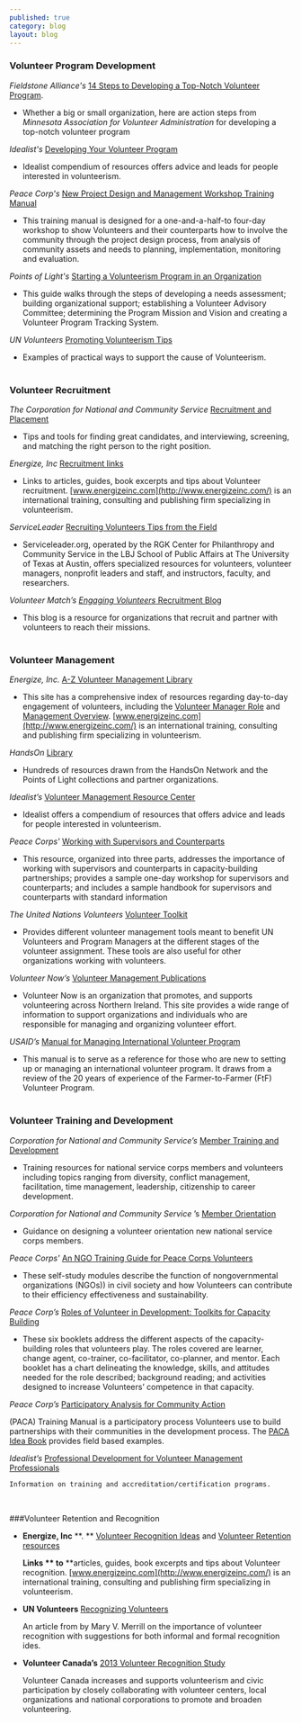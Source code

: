 ```yaml
---
published: true
category: blog
layout: blog
---
```


### **Volunteer Program Development**

_Fieldstone Alliance's_ [14 Steps to Developing a Top-Notch Volunteer Program](http://www.fieldstonealliance.org/client/tools_you_can_use/02-19-09_start_volunteer_program.cfm%22%20%5Cl%20%2211).

- Whether a big or small organization, here are action steps from _Minnesota Association for Volunteer Administration_ for developing a top-notch volunteer program


_Idealist's_ [Developing Your Volunteer Program](http://www.idealist.org/info/VolunteerMgmt/Developing)

- Idealist compendium of resources offers advice and leads for people interested in volunteerism.  

_Peace Corp's_ [New Project Design and Management Workshop Training Manual](http://collection.peacecorps.gov/cdm/singleitem/collection/p15105coll3/id/104/rec/78)

- This training manual is designed for a one-and-a-half-to four-day workshop to show Volunteers and their counterparts how to involve the community through the project design process, from analysis of community assets and needs to planning, implementation, monitoring and evaluation.


_Points of Light's_ [Starting a Volunteerism Program in an Organization](http://www.vaservice.org/uploads/public/Resource_Library/Nonprofit_Management/Volunteer_Recruitment_and_Management/01_Recruitment_and_Development/Starting_a_Volunteer_Program.pdf)

- This guide walks through the steps of developing a needs assessment; building organizational support; establishing a Volunteer Advisory Committee;
    determining the Program Mission and Vision and creating a Volunteer Program Tracking System.  

_UN Volunteers_ [Promoting Volunteerism Tips](http://www.worldvolunteerweb.org/resources/how-to-guides/support.html)

- Examples of practical ways to support the cause of Volunteerism.  
  <br>

### **Volunteer Recruitment**

_The Corporation for National and Community Service_ [Recruitment and Placement](https://www.nationalserviceresources.gov/recruitment-and-placement#.VJiZCF4bkA.)

- Tips and tools for finding great candidates, and interviewing, screening, and matching the right person to the right position.

_Energize, Inc_ [Recruitment links](https://www.energizeinc.com/how_tos_volunteer_management/recruitment)

- Links to articles, guides, book excerpts and tips about Volunteer recruitment. [www.energizeinc.com](http://www.energizeinc.com/) is an international training, consulting and publishing firm specializing in volunteerism.

_ServiceLeader_ [Recruiting Volunteers Tips from the Field](http://www.serviceleader.org/leaders/recruitingsub)

- Serviceleader.org, operated by the RGK Center for Philanthropy and Community Service in the LBJ School of Public Affairs at The University of Texas at Austin, offers specialized resources for volunteers, volunteer managers, nonprofit leaders and staff, and instructors, faculty, and researchers.

_Volunteer Match’s_ [_Engaging Volunteers_ Recruitment Blog](http://blogs.volunteermatch.org/engagingvolunteers/)

- This blog is a resource for organizations that recruit and partner with volunteers to reach their missions.  
  <br>

### **Volunteer Management**


_Energize, Inc._ [A-Z Volunteer Management Library](https://www.energizeinc.com/a-z)

- This site has a comprehensive index of resources regarding day-to-day engagement of volunteers, including the [Volunteer Manager Role](http://www.energizeinc.com/how_tos_volunteer_management/volunteer_resources_manager_role) and [Management Overview](http://www.energizeinc.com\how_tos_volunteer_management\volunteer_management_overview). [www.energizeinc.com](http://www.energizeinc.com/) is an international training, consulting and publishing firm specializing in volunteerism.

_HandsOn_ [Library](http://www.handsonnetwork.org/tools/library)

- Hundreds of resources drawn from the HandsOn Network and the Points of Light collections and partner organizations.

_Idealist’s_ [Volunteer Management Resource Center](http://www.idealist.org/info/VolunteerMgmt)

- Idealist offers a compendium of resources that offers advice and leads for people interested in volunteerism.

_Peace Corps'_ [Working with Supervisors and Counterparts](http://collection.peacecorps.gov/cdm/singleitem/collection/p15105coll3/id/31/rec/133)

- This resource, organized into three parts, addresses the importance of working with supervisors and counterparts in capacity-building partnerships;
    provides a sample one-day workshop for supervisors and counterparts; and includes a sample handbook for supervisors and counterparts with standard
    information

_The United Nations Volunteers_ [Volunteer Toolkit](http://www.unv.org/news-resources/resources/on-volunteerism/volunteer-toolkit.html)

- Provides different volunteer management tools meant to benefit UN Volunteers and Program Managers at the different stages of the volunteer assignment. These tools are also useful for other organizations working with volunteers.

_Volunteer Now’s_ [Volunteer Management Publications](http://www.volunteernow.co.uk/supporting-organisations/publications)

- Volunteer Now is an organization that promotes, and supports volunteering across Northern Ireland. This site provides a wide range of information to support organizations and individuals who are responsible for managing and organizing volunteer effort.

_USAID’s_ [Manual for Managing International Volunteer Program](http://vegaalliance.org/site/wp-content/uploads/2014/03/USAID-Managing-International-Volunteer-Programs.pdf)

- This manual is to serve as a reference for those who are new to setting up or managing an international volunteer program. It draws from a review of the 20
    years of experience of the Farmer-to-Farmer (FtF) Volunteer Program.  
  <br>

### **Volunteer Training and Development**

_Corporation for National and Community Service’s_ [Member Training and Development](http://www.nationalservice.gov/resources/member-and-volunteer-development)

- Training resources for national service corps members and volunteers including topics ranging from diversity, conflict management, facilitation, time
        management, leadership, citizenship to career development.<u></u>

_Corporation for National and Community Service_
        ’s [Member Orientation](https://www.nationalserviceresources.gov/member-orientation#.VJibD14bkA)

- Guidance on designing a volunteer orientation new national service corps members.

_Peace Corps'_ [An NGO Training Guide for Peace Corps Volunteers](http://collection.peacecorps.gov/cdm/singleitem/collection/p15105coll3/id/50/rec/79)
- These self-study modules describe the function of nongovernmental organizations (NGOs)) in civil society and how Volunteers can contribute to their efficiency effectiveness and sustainability.

_Peace Corp’s_
        [Roles of Volunteer in Development: Toolkits for Capacity Building
        ](http://collection.peacecorps.gov/cdm/singleitem/collection/p15105coll3/id/94/rec/96)
- These six booklets address the different aspects of the capacity-building roles that volunteers play. The roles covered are learner, change agent, co-trainer, co-facilitator, co-planner, and mentor. Each booklet has a chart delineating the knowledge, skills, and attitudes needed for the role described; background reading; and activities designed to increase Volunteers’ competence in that capacity.

_Peace Corp’s_
        [Participatory Analysis for Community Action](http://collection.peacecorps.gov/cdm/singleitem/collection/p15105coll3/id/41/rec/30)
        <u></u>

(PACA) Training Manual is a participatory process Volunteers use to build partnerships with their communities in the development process. The    [PACA Idea Book](http://collection.peacecorps.gov/cdm/singleitem/collection/p15105coll3/id/60/rec/25) provides field based examples.<u></u>

_Idealist’s_ [Professional Development for Volunteer Management Professionals](http://www.idealist.org/info/VolunteerMgmt/ProfDevelopment)

    Information on training and accreditation/certification programs.
<br>

###Volunteer Retention and Recognition

*   **Energize, Inc**
        **. **
        [Volunteer Recognition Ideas](http://www.energizeinc.com/ideas.html)
        and [Volunteer Retention resources](https://www.energizeinc.com/how_tos_volunteer_management/retention)

    **Links **
    to** **articles, guides, book excerpts and tips about Volunteer recognition. [www.energizeinc.com](http://www.energizeinc.com/) is
    an international training, consulting and publishing firm specializing in volunteerism.

*   **UN Volunteers**
        [Recognizing Volunteers](http://www.worldvolunteerweb.org/resources/how-to-guides/manage-volunteers/doc/recognizing-volunteers.html)

    An article from by Mary V. Merrill on the importance of volunteer recognition with suggestions for both informal and formal recognition ides.

*   **Volunteer Canada’s**
        [2013 Volunteer Recognition Study](http://volunteer.ca/content/2013-volunteer-recognition-study)

    Volunteer Canada increases and supports volunteerism and civic participation by closely collaborating with volunteer centers, local organizations and
    national corporations to promote and broaden volunteering.
